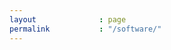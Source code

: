 ```yaml
---
layout              : page
permalink           : "/software/"
---
```



<div class="row">
<div class="small-12" style="text-align:center">
<div class="github-card" data-github="allardjun" data-width="300" data-height="151" data-theme="default"></div>
<script src="//cdn.jsdelivr.net/github-cards/latest/widget.js"></script>
<div class="github-card" data-github="allardjun/ForminKineticModel" data-width="300" data-height="" data-theme="default"></div>
<script src="//cdn.jsdelivr.net/github-cards/latest/widget.js"></script>
</div>
</div>